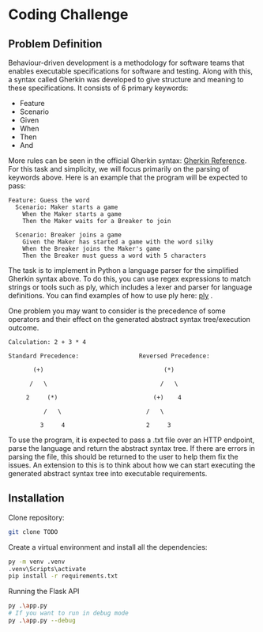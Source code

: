 # Coding Challenge

## Problem Definition

Behaviour-driven development is a methodology for software teams that enables executable specifications for software and testing. Along with this, a syntax called Gherkin was developed to give structure and meaning to these specifications. It consists of 6 primary keywords:

- Feature
- Scenario
- Given
- When
- Then
- And

More rules can be seen in the official Gherkin syntax: [Gherkin Reference](https://cucumber.io/docs/gherkin/reference/).
For this task and simplicity, we will focus primarily on the parsing of keywords above. Here is an example that the program will be expected to pass:

```feature
Feature: Guess the word
  Scenario: Maker starts a game
    When the Maker starts a game
    Then the Maker waits for a Breaker to join

  Scenario: Breaker joins a game
    Given the Maker has started a game with the word silky
    When the Breaker joins the Maker's game
    Then the Breaker must guess a word with 5 characters
```

The task is to implement in Python a language parser for the simplified Gherkin syntax above. To do this, you can use regex expressions to match strings or tools such as ply, which includes a lexer and parser for language definitions. You can find examples of how to use ply here: [ply](https://github.com/dabeaz/ply/tree/master) .

One problem you may want to consider is the precedence of some operators and their effect on the generated abstract syntax tree/execution outcome.

```text
Calculation: 2 + 3 * 4

Standard Precedence:                 Reversed Precedence:

       (+)                                  (*)

      /   \                                /   \

     2     (*)                           (+)    4

          /   \                        /   \

         3     4                       2     3
```

To use the program, it is expected to pass a .txt file over an HTTP endpoint, parse the language and return the abstract syntax tree. If there are errors in parsing the file, this should be returned to the user to help them fix the issues. An extension to this is to think about how we can start executing the generated abstract syntax tree into executable requirements.

## Installation

Clone repository:

```bash
git clone TODO
```

Create a virtual environment and install all the dependencies:

```bash
py -m venv .venv
.venv\Scripts\activate
pip install -r requirements.txt
```

Running the Flask API

```bash
py .\app.py
# If you want to run in debug mode
py .\app.py --debug 
```
